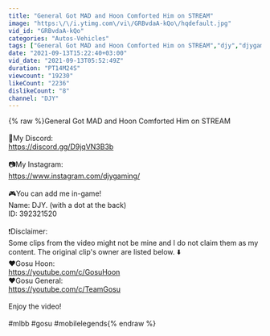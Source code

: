 ```yaml
---
title: "General Got MAD and Hoon Comforted Him on STREAM"
image: "https:\/\/i.ytimg.com\/vi\/GRBvdaA-kQo\/hqdefault.jpg"
vid_id: "GRBvdaA-kQo"
categories: "Autos-Vehicles"
tags: ["General Got MAD and Hoon Comforted Him on STREAM","djy","djygaming"]
date: "2021-09-13T15:22:40+03:00"
vid_date: "2021-09-13T05:52:49Z"
duration: "PT14M24S"
viewcount: "19230"
likeCount: "2236"
dislikeCount: "8"
channel: "DJY"
---
```

{% raw %}General Got MAD and Hoon Comforted Him on STREAM<br /><br />📢My Discord:<br /><a rel="nofollow" target="blank" href="https://discord.gg/D9jqVN3B3b">https://discord.gg/D9jqVN3B3b</a><br /><br />📷My Instagram:<br /><a rel="nofollow" target="blank" href="https://www.instagram.com/djygaming/">https://www.instagram.com/djygaming/</a><br /><br />🎮You can add me in-game!<br />Name: DJY. (with a dot at the back)<br />ID: 392321520<br /><br />❗Disclaimer:<br />Some clips from the video might not be mine and I do not claim them as my content. The original clip's owner are listed below. ⬇️<br />❤️Gosu Hoon:<br /><a rel="nofollow" target="blank" href="https://youtube.com/c/GosuHoon">https://youtube.com/c/GosuHoon</a><br />❤️Gosu General:<br /><a rel="nofollow" target="blank" href="https://youtube.com/c/TeamGosu">https://youtube.com/c/TeamGosu</a><br /><br />Enjoy the video!<br /><br />#mlbb #gosu #mobilelegends{% endraw %}
